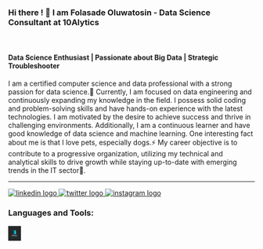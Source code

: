 <!--**SadeTosin/SadeTosin** is a ✨ _special_ ✨ repository because its `README.md` (this file) appears on your GitHub profile.-->
<h3 align="left">Hi there ! 👋 I am Folasade Oluwatosin - Data Science Consultant at 10Alytics </h3> 
<br clear="both">
<h4 align="left">Data Science Enthusiast  |  Passionate about Big Data  |  Strategic Troubleshooter </h4> 
I am a certified computer science and data professional with a strong passion for data science.🔭  Currently, I am focused on data engineering and continuously expanding my knowledge in the field. I possess solid coding and problem-solving skills and have hands-on experience with the latest technologies. I am motivated by the desire to achieve success and thrive in challenging environments. Additionally, I am a continuous learner and have good knowledge of data science and machine learning. One interesting fact about me is that I love pets, especially dogs.⚡ My career objective is to contribute to a progressive organization, utilizing my technical and analytical skills to drive growth while staying up-to-date with emerging trends in the IT sector🌟.
<br clear="both">
 <hr>
<div align="left">
  <a href="https://www.linkedin.com/in/fola-tosin-05b73023a/" target="_blank">
    <img src="https://img.shields.io/static/v1?message=LinkedIn&logo=linkedin&label=&color=0077B5&logoColor=white&labelColor=&style=for-the-badge" height="35" alt="linkedin logo"  />
  </a>
  <a href="https://twitter.com/tech_with_fola" target="_blank">
    <img src="https://img.shields.io/static/v1?message=Twitter&logo=twitter&label=&color=1DA1F2&logoColor=white&labelColor=&style=for-the-badge" height="35" alt="twitter logo"  />
     <a href="https://www.instagram.com/tech_with_fola/" target="_blank">
    <img src="https://img.shields.io/static/v1?message=Instagram&logo=instagram&label=&color=E4405F&logoColor=white&labelColor=&style=for-the-badge" height="35"  alt="instagram logo"  />
  </a>
  </a>
</div>


### Languages and Tools:

<img align="left" alt="ai" width="26px" height="30px" src=" ai.png" />
 
<br>
<br>


 
